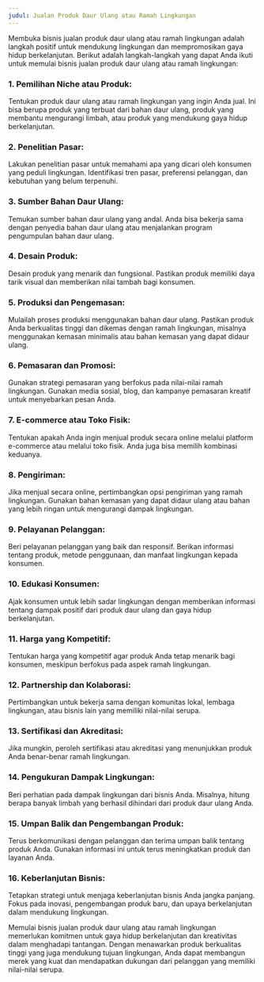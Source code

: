```yaml
---
judul: Jualan Produk Daur Ulang atau Ramah Lingkungan
---
```


Membuka bisnis jualan produk daur ulang atau ramah lingkungan adalah langkah positif untuk mendukung lingkungan dan mempromosikan gaya hidup berkelanjutan. Berikut adalah langkah-langkah yang dapat Anda ikuti untuk memulai bisnis jualan produk daur ulang atau ramah lingkungan:

### 1. **Pemilihan Niche atau Produk:**
Tentukan produk daur ulang atau ramah lingkungan yang ingin Anda jual. Ini bisa berupa produk yang terbuat dari bahan daur ulang, produk yang membantu mengurangi limbah, atau produk yang mendukung gaya hidup berkelanjutan.

### 2. **Penelitian Pasar:**
Lakukan penelitian pasar untuk memahami apa yang dicari oleh konsumen yang peduli lingkungan. Identifikasi tren pasar, preferensi pelanggan, dan kebutuhan yang belum terpenuhi.

### 3. **Sumber Bahan Daur Ulang:**
Temukan sumber bahan daur ulang yang andal. Anda bisa bekerja sama dengan penyedia bahan daur ulang atau menjalankan program pengumpulan bahan daur ulang.

### 4. **Desain Produk:**
Desain produk yang menarik dan fungsional. Pastikan produk memiliki daya tarik visual dan memberikan nilai tambah bagi konsumen.

### 5. **Produksi dan Pengemasan:**
Mulailah proses produksi menggunakan bahan daur ulang. Pastikan produk Anda berkualitas tinggi dan dikemas dengan ramah lingkungan, misalnya menggunakan kemasan minimalis atau bahan kemasan yang dapat didaur ulang.

### 6. **Pemasaran dan Promosi:**
Gunakan strategi pemasaran yang berfokus pada nilai-nilai ramah lingkungan. Gunakan media sosial, blog, dan kampanye pemasaran kreatif untuk menyebarkan pesan Anda.

### 7. **E-commerce atau Toko Fisik:**
Tentukan apakah Anda ingin menjual produk secara online melalui platform e-commerce atau melalui toko fisik. Anda juga bisa memilih kombinasi keduanya.

### 8. **Pengiriman:**
Jika menjual secara online, pertimbangkan opsi pengiriman yang ramah lingkungan. Gunakan bahan kemasan yang dapat didaur ulang atau bahan yang lebih ringan untuk mengurangi dampak lingkungan.

### 9. **Pelayanan Pelanggan:**
Beri pelayanan pelanggan yang baik dan responsif. Berikan informasi tentang produk, metode penggunaan, dan manfaat lingkungan kepada konsumen.

### 10. **Edukasi Konsumen:**
Ajak konsumen untuk lebih sadar lingkungan dengan memberikan informasi tentang dampak positif dari produk daur ulang dan gaya hidup berkelanjutan.

### 11. **Harga yang Kompetitif:**
Tentukan harga yang kompetitif agar produk Anda tetap menarik bagi konsumen, meskipun berfokus pada aspek ramah lingkungan.

### 12. **Partnership dan Kolaborasi:**
Pertimbangkan untuk bekerja sama dengan komunitas lokal, lembaga lingkungan, atau bisnis lain yang memiliki nilai-nilai serupa.

### 13. **Sertifikasi dan Akreditasi:**
Jika mungkin, peroleh sertifikasi atau akreditasi yang menunjukkan produk Anda benar-benar ramah lingkungan.

### 14. **Pengukuran Dampak Lingkungan:**
Beri perhatian pada dampak lingkungan dari bisnis Anda. Misalnya, hitung berapa banyak limbah yang berhasil dihindari dari produk daur ulang Anda.

### 15. **Umpan Balik dan Pengembangan Produk:**
Terus berkomunikasi dengan pelanggan dan terima umpan balik tentang produk Anda. Gunakan informasi ini untuk terus meningkatkan produk dan layanan Anda.

### 16. **Keberlanjutan Bisnis:**
Tetapkan strategi untuk menjaga keberlanjutan bisnis Anda jangka panjang. Fokus pada inovasi, pengembangan produk baru, dan upaya berkelanjutan dalam mendukung lingkungan.

Memulai bisnis jualan produk daur ulang atau ramah lingkungan memerlukan komitmen untuk gaya hidup berkelanjutan dan kreativitas dalam menghadapi tantangan. Dengan menawarkan produk berkualitas tinggi yang juga mendukung tujuan lingkungan, Anda dapat membangun merek yang kuat dan mendapatkan dukungan dari pelanggan yang memiliki nilai-nilai serupa.